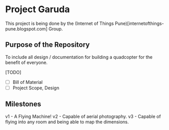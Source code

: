# Project Garuda

This project is being done by the (Internet of Things Pune)[internetofthings-pune.blogspot.com] Group.

## Purpose of the Repository

To include all design / documentation for building a quadcopter for the benefit of everyone.

[TODO]

- [ ] Bill of Material
- [ ] Project Scope, Design

## Milestones

v1 - A Flying Machine!
v2 - Capable of aerial photography.
v3 - Capable of flying into any room and being able to map the dimensions.

